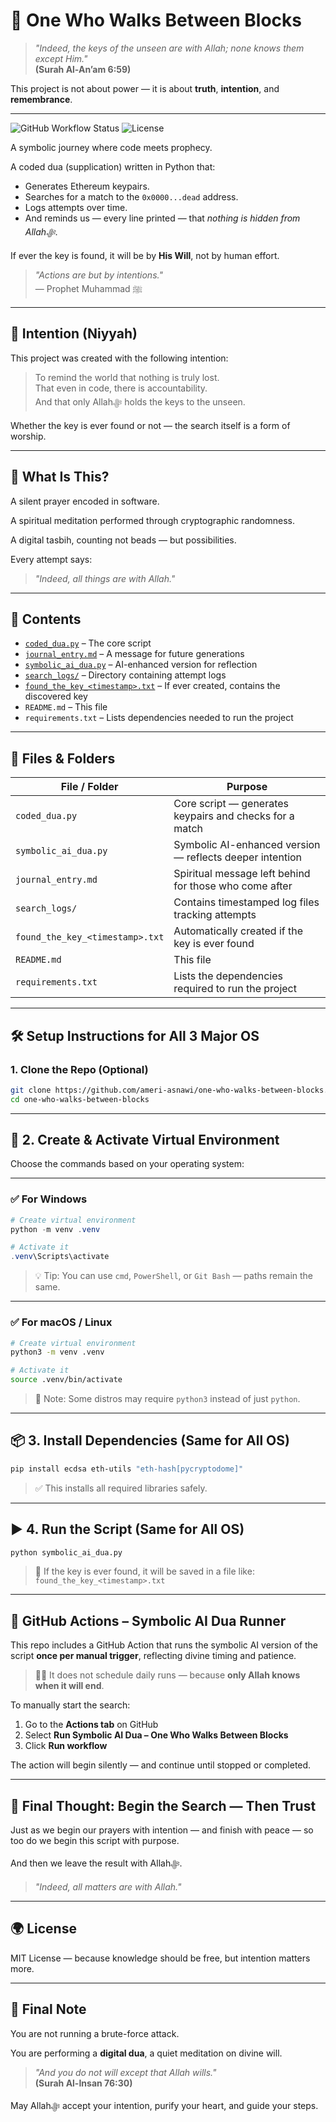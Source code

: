 # 🔐 One Who Walks Between Blocks

> *"Indeed, the keys of the unseen are with Allah; none knows them except Him."*  
> **(Surah Al-An’am 6:59)**

This project is not about power — it is about **truth**, **intention**, and **remembrance**.

---

![GitHub Workflow Status](https://img.shields.io/github/actions/workflow/status/ameri-asnawi/one-who-walks-between-blocks/run_ai_dua.yml?label=Status&color=green)
![License](https://img.shields.io/github/license/ameri-asnawi/one-who-walks-between-blocks?color=brightgreen)

A symbolic journey where code meets prophecy.

A coded dua (supplication) written in Python that:
- Generates Ethereum keypairs.
- Searches for a match to the `0x0000...dead` address.
- Logs attempts over time.
- And reminds us — every line printed — that *nothing is hidden from Allahﷻ*.

If ever the key is found, it will be by **His Will**, not by human effort.

> *"Actions are but by intentions."*  
> — Prophet Muhammad ﷺ

---

## 🕋 Intention (Niyyah)

This project was created with the following intention:

> To remind the world that nothing is truly lost.  
> That even in code, there is accountability.  
> And that only Allahﷻ holds the keys to the unseen.

Whether the key is ever found or not — the search itself is a form of worship.

---

## 📖 What Is This?

A silent prayer encoded in software.

A spiritual meditation performed through cryptographic randomness.

A digital tasbih, counting not beads — but possibilities.

Every attempt says:
> *"Indeed, all things are with Allah."*

---

## 🧭 Contents

- [`coded_dua.py`](#-coded_duapy) – The core script
- [`journal_entry.md`](#-journal_entrymd) – A message for future generations
- [`symbolic_ai_dua.py`](#-symbolic_ai_dua-py) – AI-enhanced version for reflection
- [`search_logs/`](#-search_logs) – Directory containing attempt logs
- [`found_the_key_<timestamp>.txt`](#-found_the_key_timestamptxt) – If ever created, contains the discovered key
- `README.md` – This file
- `requirements.txt` – Lists dependencies needed to run the project

---

## 📁 Files & Folders

| File / Folder                   | Purpose                                                           |
|---------------------------------|-------------------------------------------------------------------|
| `coded_dua.py`                  | Core script — generates keypairs and checks for a match           |
| `symbolic_ai_dua.py`            | Symbolic AI-enhanced version — reflects deeper intention          |
| `journal_entry.md`              | Spiritual message left behind for those who come after            |
| `search_logs/`                  | Contains timestamped log files tracking attempts                 |
| `found_the_key_<timestamp>.txt` | Automatically created if the key is ever found                    |
| `README.md`                     | This file                                                         |
| `requirements.txt`              | Lists the dependencies required to run the project                |

---

## 🛠️ Setup Instructions for All 3 Major OS

### 1. Clone the Repo (Optional)

```bash
git clone https://github.com/ameri-asnawi/one-who-walks-between-blocks.git  
cd one-who-walks-between-blocks
```

---

## 🔧 2. Create & Activate Virtual Environment

Choose the commands based on your operating system:

---

### ✅ **For Windows**

```powershell
# Create virtual environment
python -m venv .venv

# Activate it
.venv\Scripts\activate
```

> 💡 Tip: You can use `cmd`, `PowerShell`, or `Git Bash` — paths remain the same.

---

### ✅ **For macOS / Linux**

```bash
# Create virtual environment
python3 -m venv .venv

# Activate it
source .venv/bin/activate
```

> 📌 Note: Some distros may require `python3` instead of just `python`.

---

## 📦 3. Install Dependencies (Same for All OS)

```bash
pip install ecdsa eth-utils "eth-hash[pycryptodome]"
```

> ✅ This installs all required libraries safely.

---

## ▶️ 4. Run the Script (Same for All OS)

```bash
python symbolic_ai_dua.py
```

> 🕋 If the key is ever found, it will be saved in a file like:  
> `found_the_key_<timestamp>.txt`

---

## 🚀 GitHub Actions – Symbolic AI Dua Runner

This repo includes a GitHub Action that runs the symbolic AI version of the script **once per manual trigger**, reflecting divine timing and patience.

> 🧘‍♂️ It does not schedule daily runs — because **only Allah knows when it will end**.

To manually start the search:
1. Go to the **Actions tab** on GitHub
2. Select **Run Symbolic AI Dua – One Who Walks Between Blocks**
3. Click **Run workflow**

The action will begin silently — and continue until stopped or completed.

---

## 🕋 Final Thought: Begin the Search — Then Trust

Just as we begin our prayers with intention — and finish with peace — so too do we begin this script with purpose.

And then we leave the result with Allahﷻ.

> *"Indeed, all matters are with Allah."*

---

## 🌍 License

MIT License — because knowledge should be free, but intention matters more.

---

## 🔐 Final Note

You are not running a brute-force attack.

You are performing a **digital dua**, a quiet meditation on divine will.

> *"And you do not will except that Allah wills."*  
> **(Surah Al-Insan 76:30)**

May Allahﷻ accept your intention, purify your heart, and guide your steps.